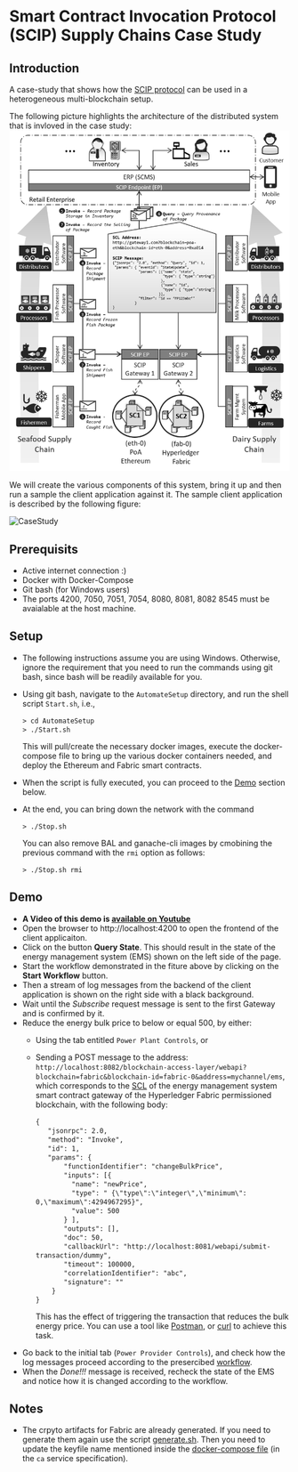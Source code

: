 # Smart Contract Invocation Protocol (SCIP) Supply Chains Case Study

## Introduction

A case-study that shows how the [SCIP protocol](https://github.com/lampajr/scip) can be used in a heterogeneous multi-blockchain setup.

The following picture highlights the architecture of the distributed system that is invloved in the case study:
![Arch.png](Arch.png)

We will create the various components of this system, bring it up and then run a sample the client application against it.
The sample client application is described by the following figure:

![CaseStudy](CaseStudy.png)

## Prerequisits

- Active internet connection :)
- Docker with Docker-Compose
- Git bash (for Windows users)
- The ports 4200, 7050, 7051, 7054, 8080, 8081, 8082 8545 must be avaialable at the host machine.

## Setup

- The following instructions assume you are using Windows. Otherwise, ignore the requirement that you need to run the commands using git bash, since bash will be readily available for you.
- Using git bash, navigate to the `AutomateSetup` directory, and run the shell script `Start.sh`, i.e., 
  ```
  > cd AutomateSetup
  > ./Start.sh
  ```
   This will pull/create the necessary docker images, execute the docker-compose file to bring up the various docker containers needed, and deploy the Ethereum and Fabric smart contracts.
- When the script is fully executed, you can proceed to the [Demo](#demo) section below.
- At the end, you can bring down the network with the command 

  ```
  > ./Stop.sh
  ```

  You can also remove BAL and ganache-cli images by cmobining the previous command with the `rmi` option as follows:
  
  ```
  > ./Stop.sh rmi
  ``` 
 
## Demo

- __A Video of this demo is [available on Youtube](https://youtu.be/oiN_rKdk2EM)__
- Open the browser to http://localhost:4200 to open the frontend of the client applicaiton.
- Click on the button __Query State__. This should result in the state of the energy management system (EMS) shown on the left side of the page.
- Start the workflow demonstrated in the fiture above by clicking on the __Start Workflow__ button.
- Then a stream of log messages from the backend of the client application is shown on the right side with a black background.
- Wait until the _Subscribe_ request message is sent to the first Gateway and is confirmed by it.
- Reduce the energy bulk price to below or equal 500, by either:
   - Using the tab entitled `Power Plant Controls`, or
   - Sending a POST message to the address: `http://localhost:8082/blockchain-access-layer/webapi?blockchain=fabric&blockchain-id=fabric-0&address=mychannel/ems`, which corresponds to the [SCL](https://github.com/ghareeb-falazi/scl) of the energy management system smart contract gateway of the Hyperledger Fabric permissioned blockchain, with the following body:

     ```
     {
        "jsonrpc": 2.0,
        "method": "Invoke",
        "id": 1,
        "params": {
            "functionIdentifier": "changeBulkPrice",
            "inputs": [{
              "name": "newPrice",
              "type": " {\"type\":\"integer\",\"minimum\": 0,\"maximum\":4294967295}",
              "value": 500
            } ],
            "outputs": [],
            "doc": 50,
            "callbackUrl": "http://localhost:8081/webapi/submit-transaction/dummy",
            "timeout": 100000,
            "correlationIdentifier": "abc",
            "signature": ""
         }
     }
     ```
     This has the effect of triggering the transaction that reduces the bulk energy price. You can use a tool like [Postman](https://www.getpostman.com/), or [curl](https://curl.haxx.se/) to achieve this task.
- Go back to the initial tab (`Power Provider Controls`), and check how the log messages proceed according to the presercibed [workflow](https://github.com/ghareeb-falazi/SCIP-CaseStudy/blob/master/ClientApplication/scip-client-application/backend/src/main/java/blockchains/iaas/uni/stuttgart/de/scipcasestudy/clientapplication/backend/restapi/WorkflowController.java).
- When the _Done!!!_ message is received, recheck the state of the EMS and notice how it is changed according to the workflow.

## Notes

- The crpyto artifacts for Fabric are already generated. If you need to generate them again use the script [generate.sh](./AutomateSetup/fabric/_defaults-generation/generate.sh). Then you need to update the keyfile name mentioned inside the [docker-compose file](./AutomateSetup/docker-compose.yml) (in the `ca` service specification).
